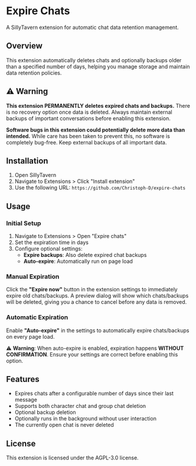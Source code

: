 # Expire Chats

A SillyTavern extension for automatic chat data retention management.

## Overview

This extension automatically deletes chats and optionally backups older than a
specified number of days, helping you manage storage and maintain data retention
policies.

## ⚠️ Warning

**This extension PERMANENTLY deletes expired chats and backups.** There is no
recovery option once data is deleted. Always maintain external backups of
important conversations before enabling this extension.

**Software bugs in this extension could potentially delete more data than
intended.** While care has been taken to prevent this, no software is completely
bug-free. Keep external backups of all important data.

## Installation

1. Open SillyTavern
2. Navigate to Extensions > Click "Install extension"
3. Use the following URL: `https://github.com/Christoph-D/expire-chats`

## Usage

### Initial Setup

1. Navigate to Extensions > Open "Expire chats"
2. Set the expiration time in days
3. Configure optional settings:
   - **Expire backups**: Also delete expired chat backups
   - **Auto-expire**: Automatically run on page load

### Manual Expiration

Click the **"Expire now"** button in the extension settings to immediately
expire old chats/backups. A preview dialog will show which chats/backups will be
deleted, giving you a chance to cancel before any data is removed.

### Automatic Expiration

Enable **"Auto-expire"** in the settings to automatically expire chats/backups
on every page load.

⚠️ **Warning**: When auto-expire is enabled, expiration happens **WITHOUT
CONFIRMATION**. Ensure your settings are correct before enabling this option.

## Features

- Expires chats after a configurable number of days since their last message
- Supports both character chat and group chat deletion
- Optional backup deletion
- Optionally runs in the background without user interaction
- The currently open chat is never deleted

## License

This extension is licensed under the AGPL-3.0 license.
